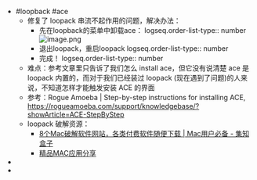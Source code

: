 - #loopback #ace
	- 修复了 loopack 串流不起作用的问题，解决办法：
		- 先在loopback的菜单中卸载ace：
		  logseq.order-list-type:: number
		  ![image.png](../assets/image_1693201750499_0.png)
		- 退出loopack，重启loopack
		  logseq.order-list-type:: number
		- 完成！
		  logseq.order-list-type:: number
	- 难点：参考文章里只告诉了我们怎么 install ace，但它没有说清楚 ace 是 loopack 内置的，而对于我们已经装过 loopack (现在遇到了问题)的人来说，不知道怎样才能触发安装 ACE 的界面
	- 参考：Rogue Amoeba | Step-by-step instructions for installing ACE, https://rogueamoeba.com/support/knowledgebase/?showArticle=ACE-StepByStep
	- loopack 破解资源：
		- [8个Mac破解软件网站，各类付费软件随便下载 | Mac用户必备 - 集知盒子](https://www.jizhihezi.com/957/)
		- [精品MAC应用分享](https://xclient.info/)
-
-